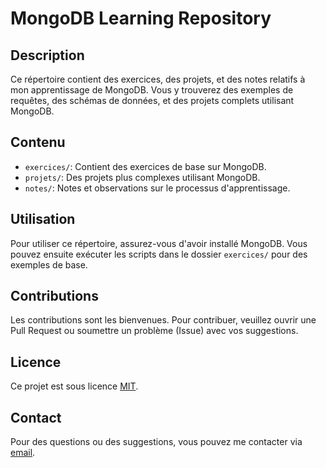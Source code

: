 # MongoDB Learning Repository

## Description
Ce répertoire contient des exercices, des projets, et des notes relatifs à mon apprentissage de MongoDB. Vous y trouverez des exemples de requêtes, des schémas de données, et des projets complets utilisant MongoDB.

## Contenu
- `exercices/`: Contient des exercices de base sur MongoDB.
- `projets/`: Des projets plus complexes utilisant MongoDB.
- `notes/`: Notes et observations sur le processus d'apprentissage.

## Utilisation
Pour utiliser ce répertoire, assurez-vous d'avoir installé MongoDB. Vous pouvez ensuite exécuter les scripts dans le dossier `exercices/` pour des exemples de base.

## Contributions
Les contributions sont les bienvenues. Pour contribuer, veuillez ouvrir une Pull Request ou soumettre un problème (Issue) avec vos suggestions.

## Licence
Ce projet est sous licence [MIT](LICENSE).

## Contact
Pour des questions ou des suggestions, vous pouvez me contacter via [email](kante7499@gmail.com).
